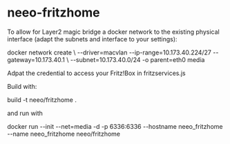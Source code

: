 # neeo-fritzhome
To allow for Layer2 magic bridge a docker network to the existing physical interface (adapt the subnets and interface to your settings):

docker network create \ --driver=macvlan 
--ip-range=10.173.40.224/27 
--gateway=10.173.40.1 \ --subnet=10.173.40.0/24 
-o parent=eth0 media

Adpat the credential to access your Fritz!Box in fritzservices.js

Build with:

build -t neeo/fritzhome .

and run with

docker run --init --net=media -d -p 6336:6336 --hostname neeo_fritzhome --name neeo_fritzhome neeo/fritzhome
